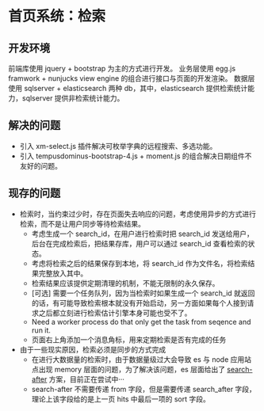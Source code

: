 # 首页系统：检索

## 开发环境

前端库使用 jquery + bootstrap 为主的方式进行开发。
业务层使用 egg.js framwork + nunjucks view engine 的组合进行接口与页面的开发渲染。
数据层使用 sqlserver + elasticsearch 两种 db，其中，elasticsearch 提供检索统计能力，sqlserver 提供非检索统计能力。

## 解决的问题

-   引入 xm-select.js 插件解决可枚举字典的远程搜索、多选功能。
-   引入 tempusdominus-bootstrap-4.js + moment.js 的组合解决日期组件不友好的问题。

## 现存的问题

-   检索时，当约束过少时，存在页面失去响应的问题，考虑使用异步的方式进行检索，而不是让用户同步等待检索结果。
    -   考虑生成一个 search_id，在用户进行检索时把 search_id 发送给用户，后台在完成检索后，把结果存库，用户可以通过 search_id 查看检索的状态。
    -   考虑将检索之后的结果保存到本地，将 search_id 作为文件名，将检索结果完整放入其中。
    -   检索结果应该提供定期清理的机制，不能无限制的永久保存。
    -   \[可选\] 需要一个任务队列，因为当检索时如果生成一个 search_id 就返回的话，有可能导致检索根本就没有开始启动，另一方面如果每个人接到请求之后都立刻进行检索估计引擎本身可能也受不了。
    -   Need a worker process do that only get the task from seqence and run it.
    -   页面右上角添加一个消息角标，用来定期检索是否有完成的任务
-   由于一些现实原因，检索必须是同步的方式完成
    -   在进行大数据量的检索时，由于数据量级过大会导致 es 与 node 应用站点出现 memory 层面的问题，为了解决该问题，es 层面给出了 [search-after](https://www.elastic.co/guide/en/elasticsearch/reference/current/paginate-search-results.html#search-after) 方案，目前正在尝试中···
    -   search-after 不需要传递 from 字段，但是需要传递 search_after 字段，理论上该字段给的是上一页 hits 中最后一项的 sort 字段。
